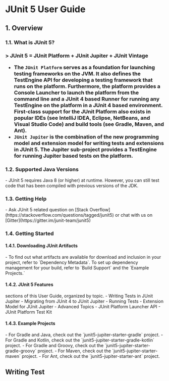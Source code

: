 # JUnit 5 User Guide 

<h2>1. Overview</h2>
<h3>1.1. What is JUnit 5?<h3>
> JUnit 5 = JUnit Platform + JUnit Jupiter + JUnit Vintage

- The `JUnit Platform` serves as a foundation for launching testing frameworks on the JVM. It also
  defines the TestEngine API for developing a testing framework that runs on the platform.
  Furthermore, the platform provides a Console Launcher to launch the platform from the command
  line and a JUnit 4 based Runner for running any TestEngine on the platform in a JUnit 4 based
  environment. First-class support for the JUnit Platform also exists in popular IDEs (see IntelliJ IDEA,
  Eclipse, NetBeans, and Visual Studio Code) and build tools (see Gradle, Maven, and Ant).
- `JUnit Jupiter` is the combination of the new programming model and extension model for writing
   tests and extensions in JUnit 5. The Jupiter sub-project provides a TestEngine for running Jupiter
   based tests on the platform.

<h3>1.2. Supported Java Versions</h3>
- JUnit 5 requires Java 8 (or higher) at runtime. However, you can still test code that has been
  compiled with previous versions of the JDK.

<h3>1.3. Getting Help</h3>
- Ask JUnit 5 related question on [Stack Overflow](https://stackoverflow.com/questions/tagged/junit5) or chat with us on [Gitter](https://gitter.im/junit-team/junit5)

<h3>1.4. Getting Started</h3>
<h4>1.4.1. Downloading JUnit Artifacts</h4>
- To find out what artifacts are available for download and inclusion in your project, refer to
  `Dependency Metadata`. To set up dependency management for your build, refer to `Build Support` and the `Example Projects.`

<h4>1.4.2. JUnit 5 Features</h4>
sections of this User Guide, organized by topic.
- Writing Tests in JUnit Jupiter
- Migrating from JUnit 4 to JUnit Jupiter
- Running Tests
- Extension Model for JUnit Jupiter
- Advanced Topics
    - JUnit Platform Launcher API
    - JUnit Platform Test Kit

<h4>1.4.3. Example Projects</h4>
- For Gradle and Java, check out the `junit5-jupiter-starter-gradle` project.
- For Gradle and Kotlin, check out the `junit5-jupiter-starter-gradle-kotlin` project.
- For Gradle and Groovy, check out the `junit5-jupiter-starter-gradle-groovy` project.
- For Maven, check out the `junit5-jupiter-starter-maven` project.
- For Ant, check out the `junit5-jupiter-starter-ant` project.

<h2>Writing Test</h2>

